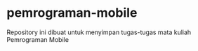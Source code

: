 # pemrograman-mobile
Repository ini dibuat untuk menyimpan tugas-tugas mata kuliah Pemrograman Mobile
